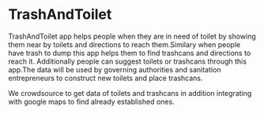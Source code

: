 # TrashAndToilet
TrashAndToilet app helps people when they are in need of toilet by showing them near by toilets and directions to reach them.Similary when people have trash to dump this app helps them to find trashcans and directions to reach it.
Additionally people can suggest toilets or trashcans through this app.The data will be used by governing authorities and sanitation entrepreneurs to construct new toilets and place trashcans.

We crowdsource to get data of toilets and trashcans in addition integrating with google maps to find already established ones.
